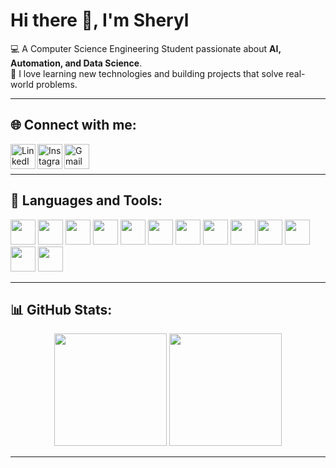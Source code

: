 # Hi there 👋, I'm Sheryl  

💻 A Computer Science Engineering Student passionate about **AI, Automation, and Data Science**.  
🌱 I love learning new technologies and building projects that solve real-world problems.  

---

## 🌐 Connect with me:
<a href="https://www.linkedin.com/in/sheryl-mathew-079b43253/">
  <img align="left" alt="LinkedIn" width="40px" src="https://cdn.jsdelivr.net/gh/devicons/devicon/icons/linkedin/linkedin-original.svg"/>
</a>
<a href="https://www.instagram.com/sheryllxx_/">
  <img align="left" alt="Instagram" width="40px" src="https://cdn.jsdelivr.net/gh/simple-icons/simple-icons/icons/instagram.svg"/>
</a>
<a href="mailto:sherylmatthew19@gmail.com">
  <img align="left" alt="Gmail" width="40px" src="https://cdn.jsdelivr.net/gh/devicons/devicon/icons/google/google-original.svg"/>
</a>
<br/><br/>

---

## 🚀 Languages and Tools:
<p align="left">
  <img src="https://cdn.jsdelivr.net/gh/devicons/devicon/icons/java/java-original.svg" width="40" height="40"/>
  <img src="https://cdn.jsdelivr.net/gh/devicons/devicon/icons/python/python-original.svg" width="40" height="40"/>
  <img src="https://cdn.jsdelivr.net/gh/devicons/devicon/icons/cplusplus/cplusplus-original.svg" width="40" height="40"/>
  <img src="https://cdn.jsdelivr.net/gh/devicons/devicon/icons/javascript/javascript-original.svg" width="40" height="40"/>
  <img src="https://cdn.jsdelivr.net/gh/devicons/devicon/icons/html5/html5-original.svg" width="40" height="40"/>
  <img src="https://cdn.jsdelivr.net/gh/devicons/devicon/icons/css3/css3-original.svg" width="40" height="40"/>
  <img src="https://cdn.jsdelivr.net/gh/devicons/devicon/icons/docker/docker-original.svg" width="40" height="40"/>
  <img src="https://cdn.jsdelivr.net/gh/devicons/devicon/icons/git/git-original.svg" width="40" height="40"/>
  <img src="https://cdn.jsdelivr.net/gh/devicons/devicon/icons/github/github-original.svg" width="40" height="40"/>
  <img src="https://cdn.jsdelivr.net/gh/devicons/devicon/icons/tensorflow/tensorflow-original.svg" width="40" height="40"/>
  <img src="https://cdn.jsdelivr.net/gh/devicons/devicon/icons/keras/keras-original.svg" width="40" height="40"/>
  <img src="https://cdn.jsdelivr.net/gh/devicons/devicon/icons/mysql/mysql-original.svg" width="40" height="40"/>
  <img src="https://cdn.jsdelivr.net/gh/devicons/devicon/icons/mongodb/mongodb-original.svg" width="40" height="40"/>
</p>

---

## 📊 GitHub Stats:
<p align="center">
  <img src="https://github-readme-stats.vercel.app/api?username=sherylmatthew&show_icons=true&theme=tokyonight" height="180em"/>
  <img src="https://github-readme-stats.vercel.app/api/top-langs/?username=sherylmatthew&layout=compact&theme=tokyonight" height="180em"/>
</p>

---



